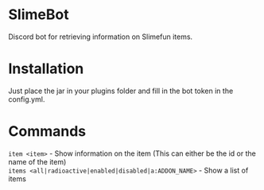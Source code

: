 # SlimeBot
Discord bot for retrieving information on Slimefun items.

# Installation
Just place the jar in your plugins folder and fill in the bot token in the config.yml.

# Commands
`item <item>` - Show information on the item (This can either be the id or the name of the item)
<br>
`items <all|radioactive|enabled|disabled|a:ADDON_NAME>` - Show a list of items
